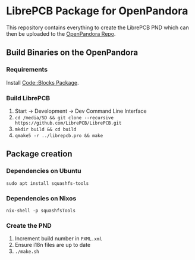 # LibrePCB Package for OpenPandora

This repository contains everything to create the LibrePCB PND which can then be uploaded to the
[OpenPandora Repo](https://repo.openpandora.org/?page=detail&app=librepcb).

## Build Binaries on the OpenPandora

### Requirements

Install [Code::Blocks Package](http://repo.openpandora.org/?page=detail&app=codeblocks6022).

### Build LibrePCB

1. Start -> Development -> Dev Command Line Interface
2. `cd /media/SD && git clone --recursive https://github.com/LibrePCB/LibrePCB.git`
3. `mkdir build && cd build`
4. `qmake5 -r ../librepcb.pro && make`


## Package creation

### Dependencies on Ubuntu

```
sudo apt install squashfs-tools
```

### Dependencies on Nixos

```
nix-shell -p squashfsTools
```

### Create the PND

1. Increment build number in `PXML.xml`
2. Ensure i18n files are up to date
3. `./make.sh`

